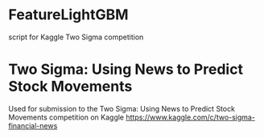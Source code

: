 # FeatureLightGBM
script for Kaggle Two Sigma competition

# Two Sigma: Using News to Predict Stock Movements

Used for submission to the Two Sigma: Using News to Predict Stock Movements competition on Kaggle
https://www.kaggle.com/c/two-sigma-financial-news
